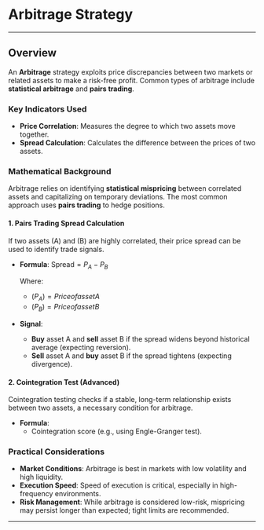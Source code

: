 # Arbitrage Strategy

---

## Overview

An **Arbitrage** strategy exploits price discrepancies between two markets or related assets to make a risk-free profit. Common types of arbitrage include **statistical arbitrage** and **pairs trading**.

### Key Indicators Used

- **Price Correlation**: Measures the degree to which two assets move together.
- **Spread Calculation**: Calculates the difference between the prices of two assets.

### Mathematical Background

Arbitrage relies on identifying **statistical mispricing** between correlated assets and capitalizing on temporary deviations. The most common approach uses **pairs trading** to hedge positions.

#### 1. Pairs Trading Spread Calculation

If two assets (A) and (B) are highly correlated, their price spread can be used to identify trade signals.

- **Formula**:
  $\text{Spread} = P_A - P_B$
  
  Where:
  - $(P_A) = Price of asset A$
  - $(P_B) = Price of asset B$

- **Signal**:
  - **Buy** asset A and **sell** asset B if the spread widens beyond historical average (expecting reversion).
  - **Sell** asset A and **buy** asset B if the spread tightens (expecting divergence).

#### 2. Cointegration Test (Advanced)

Cointegration testing checks if a stable, long-term relationship exists between two assets, a necessary condition for arbitrage.

- **Formula**:
  - Cointegration score (e.g., using Engle-Granger test).

### Practical Considerations

- **Market Conditions**: Arbitrage is best in markets with low volatility and high liquidity.
- **Execution Speed**: Speed of execution is critical, especially in high-frequency environments.
- **Risk Management**: While arbitrage is considered low-risk, mispricing may persist longer than expected; tight limits are recommended.

---
